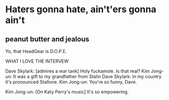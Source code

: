 # Haters gonna hate, ain't'ers gonna ain't

## peanut butter and jealous

Yo, that HeadGear is D.O.P.E.

WHAT I LOVE THE INTERVEW

Dave Skylark: [admires a war tank] Holy fuckamole. Is that real?
Kim Jong-un: It was a gift to my grandfather from Stalin
Dave Skylark: In my country it's pronounced Stallone.
Kim Jong-un: You're so funny, Dave.

Kim Jong-un: [On Katy Perry's music] It's so empowering.
